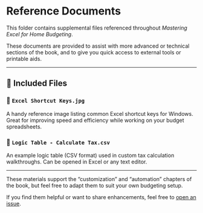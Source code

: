 # Reference Documents

This folder contains supplemental files referenced throughout *Mastering Excel for Home Budgeting*.

These documents are provided to assist with more advanced or technical sections of the book, and to give you quick access to external tools or printable aids.

---

## 📂 Included Files

### 📌 `Excel Shortcut Keys.jpg`
A handy reference image listing common Excel shortcut keys for Windows. Great for improving speed and efficiency while working on your budget spreadsheets.

### 📌 `Logic Table - Calculate Tax.csv`
An example logic table (CSV format) used in custom tax calculation walkthroughs. Can be opened in Excel or any text editor.

---

These materials support the “customization” and “automation” chapters of the book, but feel free to adapt them to suit your own budgeting setup.

If you find them helpful or want to share enhancements, feel free to [open an issue](https://github.com/PetiteKatPress/Mastering-Excel-for-Home-Budgeting-Samples/issues).
